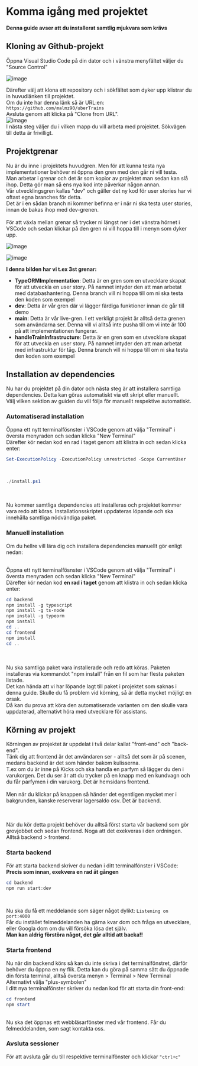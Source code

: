 # Komma igång med projektet
**Denna guide avser att du installerat samtlig mjukvara som krävs**
## Kloning av Github-projekt
Öppna Visual Studio Code på din dator och i vänstra menyfältet väljer du "Source Control" <br>

![image](https://user-images.githubusercontent.com/70197523/146829432-7047612b-81b0-4898-bc67-71f3cf4ec1c6.png)

Därefter välj att klona ett repository och i sökfältet som dyker upp klistrar du in huvudlänken till projektet. <br>
Om du inte har denna länk så är URL:en: `https://github.com/malmz90/uberTrains` <br>
Avsluta genom att klicka på "Clone from URL". <br>
![image](https://user-images.githubusercontent.com/70197523/146829709-b154e920-f446-41e5-8861-fe0ec9b6ab7c.png)
<br>
I nästa steg väljer du i vilken mapp du vill arbeta med projektet. Sökvägen till detta är frivilligt. <br>

## Projektgrenar

Nu är du inne i projektets huvudgren. Men för att kunna testa nya implementationer behöver ni öppna den gren med den går ni vill testa. <br>
Man arbetar i grenar och det är som kopior av projektet man sedan kan slå ihop. Detta gör man så ens nya kod inte påverkar någon annan. <br>
Vår utvecklingsgren kallas "dev" och gäller det ny kod för user stories har vi oftast egna branches för detta. <br>
Det är i en sådan branch ni kommer befinna er i när ni ska testa user stories, innan de bakas ihop med dev-grenen. <br> <br>
För att växla mellan grenar så trycker ni längst ner i det vänstra hörnet i VSCode och sedan klickar på den gren ni vill hoppa till i menyn som dyker upp. <br>

![image](https://user-images.githubusercontent.com/70197523/146832513-c1bde069-d0e9-4810-8b46-0138b448b80e.png) <br>

![image](https://user-images.githubusercontent.com/70197523/146832667-486eb21d-b78e-431e-88fc-b23d26521750.png) <br>

**I denna bilden har vi t.ex 3st grenar:** <br>

<ul>
  <li><strong>TypeORMImplementation</strong>: Detta är en gren som en utvecklare skapat för att utveckla en user story. På namnet intyder den att man arbetat med databashantering. Denna branch vill ni hoppa till om ni ska testa den koden som exempel</li>
  <li><strong>dev</strong>: Detta är vår gren där vi lägger färdiga funktioner innan de går till demo</li>
  <li><strong>main</strong>: Detta är vår live-gren. I ett verkligt projekt är alltså detta grenen som användarna ser. Denna vill vi alltså inte pusha till om vi inte är 100 på att implementationen fungerar.</li>
  <li><strong>handleTrainInfrastructure</strong>: Detta är en gren som en utvecklare skapat för att utveckla en user story. På namnet intyder den att man arbetat med infrastruktur för tåg. Denna branch vill ni hoppa till om ni ska testa den koden som exempel</li>
</ul>

## Installation av dependencies

Nu har du projektet på din dator och nästa steg är att installera samtliga dependencies. Detta kan göras automatiskt via ett skript eller manuellt. <br>
Välj vilken sektion av guiden du vill följa för manuellt respektive automatiskt.

### Automatiserad installation

Öppna ett nytt terminalfösnster i VSCode genom att välja "Terminal" i översta menyraden och sedan klicka "New Terminal" <br>
Därefter kör nedan kod en rad i taget genom att klistra in och sedan klicka enter: <br>

```powershell
Set-ExecutionPolicy -ExecutionPolicy unrestricted -Scope CurrentUser
``` 

<br>

```powershell
./install.ps1
```

<br><br>
Nu kommer samtliga dependencies att installeras och projektet kommer vara redo att köras.
Installationsskriptet uppdateras löpande och ska innehålla samtliga nödvändiga paket.

### Manuell installation

Om du hellre vill lära dig och installera dependencies manuellt gör enligt nedan: <br> <br>

Öppna ett nytt terminalfösnster i VSCode genom att välja "Terminal" i översta menyraden och sedan klicka "New Terminal" <br>
Därefter kör nedan kod **en rad i taget** genom att klistra in och sedan klicka enter: <br>

```powershell
cd backend
npm install -g typescript
npm install -g ts-node
npm install -g typeorm
npm install
cd ..
cd frontend
npm install
cd ..
```
<br><br>
Nu ska samtliga paket vara installerade och redo att köras. Paketen installeras via kommandot "npm install" från en fil som har flesta paketen listade. <br>
Det kan hända att vi har löpande lagt till paket i projektet som saknas i denna guide. Skulle du få problem vid körning, så är detta mycket möjligt en orsak. <br>
Då kan du prova att köra den automatiserade varianten om den skulle vara uppdaterad, alternativt höra med utvecklare för assistans.

## Körning av projekt

Körningen av projektet är uppdelat i två delar kallat "front-end" och "back-end". <br>
Tänk dig att frontend är det användaren ser - alltså det som är på scenen, medans backend är det som händer bakom kulisserna. <br>
T.ex om du är inne på Kicks och ska handla en parfym så lägger du den i varukorgen. Det du ser är att du trycker på en knapp med en kundvagn och du får parfymen i din varukorg.
Det är hemsidans frontend. <br> <br>
Men när du klickar på knappen så händer det egentligen mycket mer i bakgrunden, kanske reserverar lagersaldo osv. Det är backend.

<br> <br>
När du kör detta projekt behöver du alltså först starta vår backend som gör grovjobbet och sedan frontend. Noga att det exekveras i den ordningen. Alltså backend > frontend.

### Starta backend
För att starta backend skriver du nedan i ditt terminalfönster i VSCode: <br>
**Precis som innan, exekvera en rad åt gången** <br>
```powershell
cd backend
npm run start:dev
```

<br>

Nu ska du få ett meddelande som säger något dylikt: `Listening on port:4000` 
<br>
Får du instället felmeddelanden ha gärna kvar dom och fråga en utvecklare, eller Googla dom om du vill försöka lösa det själv. <br> 
**Man kan aldrig förstöra något, det går alltid att backa!!**

### Starta frontend

Nu när din backend körs så kan du inte skriva i det terminalfönstret, därför behöver du öppna en ny flik. Detta kan du göra på samma sätt du öppnade din första terminal, alltså översta menyn > Terminal > New Terminal <br>
Alternativt välja "plus-symbolen"
<br>
I ditt nya terminalfönster skriver du nedan kod för att starta din front-end: <br>

```powershell
cd frontend
npm start
```

<br>
Nu ska det öppnas ett webbläsarfönster med vår frontend. Får du felmeddelanden, som sagt kontakta oss.


### Avsluta sessioner

För att avsluta går du till respektive terminalfönster och klickar `"ctrl+c"`


